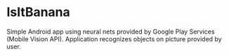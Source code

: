 # IsItBanana
Simple Android app using neural nets provided by Google Play Services (Mobile Vision API). 
Application recognizes objects on picture provided by user.
